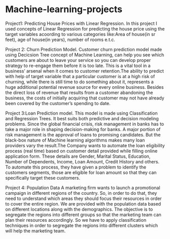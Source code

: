 # Machine-learning-projects

Project1: Predicting House Prices with Linear Regression.
In this project I used concepts of Linear Regression for predicting the house price using the target variables acoording to various categories like:Area of house(in sr feet), age of house(in years), number of rooms e.t.c.

Project 2: Churn Prediction Model.
Customer churn prediction model made using Decicsion Tree concept of Machine Learning, can help you see which customers are about to leave your service so you can develop proper strategy to re-engage them before it is too late. This is a vital tool in a business’ arsenal when it comes to customer retention.The ability to predict with help of target variable  that a particular customer is at a high risk of churning, while there is still time to do something about it, represents a huge additional potential revenue source for every online business. Besides the direct loss of revenue that results from a customer abandoning the business, the costs of initially acquiring that customer may not have already been covered by the customer’s spending to date.

Project 3:Loan Prediction model.
This model is made using Classification and Regression Trees. It best suits both predictive and decision modeling problems.
 Since the global financial crisis, risk management in banks has to take a major role in shaping decision-making for banks. A major portion of risk management is the approval of loans to promising candidates. But the black-box nature of Machine learning algorithms makes many loan providers vary the result.The Company wants to automate the loan eligibility process (real time) based on customer detail provided while filling online application form. These details are Gender, Marital Status, Education, Number of Dependents, Income, Loan Amount, Credit History and others. To automate this process, they have given a problem to identify the customers segments, those are eligible for loan amount so that they can specifically target these customers.
 
 
 Project 4: Population Data
 A marketing firm wants to launch a promotional campaign in different regions of the country. So, in order to do that, they need to understand which areas they should focus their resources in order to cover the entire region. We are provided with the population data based on different locations along with the demographics. The objective is to segregate the regions into different groups so that the marketing team can plan their resources accordingly. So we have to apply classification techniques in order to segregate the regions into different clusters which will help the marketing team.
